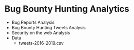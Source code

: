 # Bug Bounty Hunting Analytics

- Bug Reports Analysis
- Bug Bounty Hunting Tweets Analysis
- Security on the web Analysis
- Data 
  - tweets-2016-2019.csv
  
